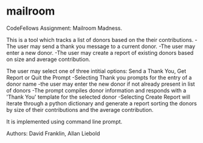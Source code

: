 # mailroom

CodeFellows Assignment: Mailroom Madness.

This is a tool which tracks a list of donors based on the their contributions.
    -The user may send a thank you message to a current donor.
    -The user may enter a new donor.
    -The user may create a report of existing donors based on size and average contribution.

The user may select one of three intitial options: Send a Thank You, Get Report or Quit the Prompt
    -Selecting Thank you prompts for the entry of a donor name
        -the user may enter the new donor if not already present in list of donors
    -The prompt compiles donor information and responds with a 'Thank You' template for the selected donor
    -Selecting Create Report will iterate through a python dictionary and generate a report sorting the donors
    by size of their contributions and the average contribution.

It is implemented using command line prompt.

Authors: David Franklin, Allan Liebold

